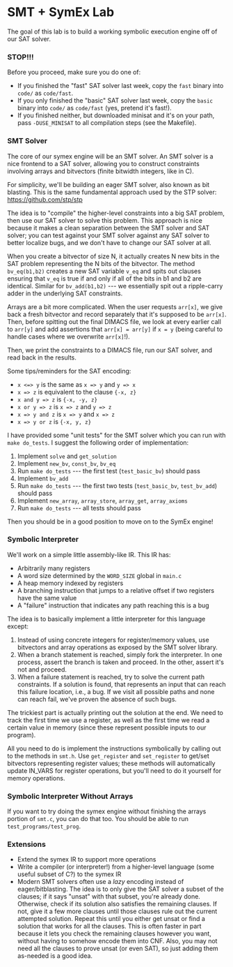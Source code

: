 # SMT + SymEx Lab
The goal of this lab is to build a working symbolic execution engine off of our
SAT solver.

### STOP!!!
Before you proceed, make sure you do one of:
- If you finished the "fast" SAT solver last week, copy the `fast` binary into
  `code/` as `code/fast`.
- If you only finished the "basic" SAT solver last week, copy the `basic`
  binary into `code/` as `code/fast` (yes, pretend it's fast!).
- If you finished neither, but downloaded minisat and it's on your path, pass
  `-DUSE_MINISAT` to all compilation steps (see the Makefile).

### SMT Solver
The core of our symex engine will be an SMT solver. An SMT solver is a nice
frontend to a SAT solver, allowing you to construct constraints involving
arrays and bitvectors (finite bitwidth integers, like in C).

For simplicity, we'll be building an eager SMT solver, also known as bit
blasting. This is the same fundamental approach used by the STP solver:
https://github.com/stp/stp

The idea is to "compile" the higher-level constraints into a big SAT problem,
then use our SAT solver to solve this problem.  This approach is nice because
it makes a clean separation between the SMT solver and SAT solver; you can test
against your SMT solver against any SAT solver to better localize bugs, and we
don't have to change our SAT solver at all.

When you create a bitvector of size N, it actually creates N new bits in the
SAT problem representing the N bits of the bitvector. The method `bv_eq(b1,b2)`
creates a new SAT variable `v_eq` and spits out clauses ensuring that `v_eq` is
true if and only if all of the bits in b1 and b2 are identical. Similar for
`bv_add(b1,b2)` --- we essentially spit out a ripple-carry adder in the
underlying SAT constraints.

Arrays are a bit more complicated. When the user requests `arr[x]`, we give
back a fresh bitvector and record separately that it's supposed to be `arr[x]`.
Then, before spitting out the final DIMACS file, we look at every earlier call
to `arr[y]` and add assertions that `arr[x] = arr[y]` if `x = y` (being careful
to handle cases where we overwrite `arr[x]`!).

Then, we print the constraints to a DIMACS file, run our SAT solver, and read
back in the results.

Some tips/reminders for the SAT encoding:
- `x <=> y` is the same as `x => y` and `y => x`
- `x => z` is equivalent to the clause `{-x, z}`
- `x and y => z` is `{-x, -y, z}`
- `x or y => z` is `x => z` and `y => z`
- `x => y and z` is `x => y` and `x => z`
- `x => y or z` is `{-x, y, z}`

I have provided some "unit tests" for the SMT solver which you can run with
`make do_tests`. I suggest the following order of implementation:
1. Implement `solve` and `get_solution`
2. Implement `new_bv`, `const_bv`, `bv_eq`
3. Run `make do_tests` --- the first test (`test_basic_bv`) should pass
4. Implement `bv_add`
5. Run `make do_tests` --- the first two tests (`test_basic_bv`, `test_bv_add`)
   should pass
6. Implement `new_array`, `array_store`, `array_get`, `array_axioms`
7. Run `make do_tests` --- all tests should pass

Then you should be in a good position to move on to the SymEx engine!

### Symbolic Interpreter
We'll work on a simple little assembly-like IR. This IR has:
- Arbitrarily many registers
- A word size determined by the `WORD_SIZE` global in `main.c`
- A heap memory indexed by registers
- A branching instruction that jumps to a relative offset if two registers have
  the same value
- A "failure" instruction that indicates any path reaching this is a bug

The idea is to basically implement a little interpreter for this language
except:
1. Instead of using concrete integers for register/memory values, use
   bitvectors and array operations as exposed by the SMT solver library.
2. When a branch statement is reached, simply fork the interpreter. In one
   process, assert the branch is taken and proceed. In the other, assert it's
   not and proceed.
3. When a failure statement is reached, try to solve the current path
   constraints. If a solution is found, that represents an input that can reach
   this failure location, i.e., a bug. If we visit all possible paths and none
   can reach fail, we've proven the absence of such bugs.

The trickiest part is actually printing out the solution at the end. We need to
track the first time we use a register, as well as the first time we read a
certain value in memory (since these represent possible inputs to our program).

All you need to do is implement the instructions symbolically by calling out to
the methods in `smt.h`. Use `get_register` and `set_register` to get/set
bitvectors representing register values; these methods will automatically
update IN_VARS for register operations, but you'll need to do it yourself for
memory operations.

### Symbolic Interpreter Without Arrays
If you want to try doing the symex engine without finishing the arrays portion
of `smt.c`, you can do that too. You should be able to run
`test_programs/test_prog`.

### Extensions
- Extend the symex IR to support more operations
- Write a compiler (or interpreter!) from a higher-level language (some useful
  subset of C?) to the symex IR
- Modern SMT solvers often use a *lazy* encoding instead of eager/bitblasting.
  The idea is to only give the SAT solver a subset of the clauses; if it says
  "unsat" with that subset, you're already done. Otherwise, check if its
  solution also satisfies the remaining clauses. If not, give it a few more
  clauses until those clauses rule out the current attempted solution. Repeat
  this until you either get unsat or find a solution that works for all the
  clauses. This is often faster in part because it lets you check the remaining
  clauses however you want, without having to somehow encode them into CNF.
  Also, you may not need all the clauses to prove unsat (or even SAT), so just
  adding them as-needed is a good idea.
